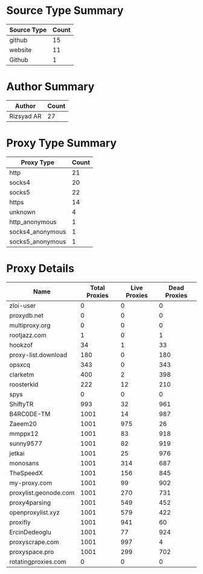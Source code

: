 # Source Type Summary

| Source Type | Count |
|-------------|-------|
| github | 15 |
| website | 11 |
| Github | 1 |


# Author Summary

| Author | Count |
|--------|-------|
| Rizsyad AR | 27 |


# Proxy Type Summary

| Proxy Type | Count |
|------------|-------|
| http | 21 |
| socks4 | 20 |
| socks5 | 22 |
| https | 14 |
| unknown | 4 |
| http_anonymous | 1 |
| socks4_anonymous | 1 |
| socks5_anonymous | 1 |


# Proxy Details

| Name | Total Proxies | Live Proxies | Dead Proxies |
|------|---------------|--------------|---------------|
| zloi-user | 0 | 0 | 0 |
| proxydb.net | 0 | 0 | 0 |
| multiproxy.org | 0 | 0 | 0 |
| rootjazz.com | 1 | 0 | 1 |
| hookzof | 34 | 1 | 33 |
| proxy-list.download | 180 | 0 | 180 |
| opsxcq | 343 | 0 | 343 |
| clarketm | 400 | 2 | 398 |
| roosterkid | 222 | 12 | 210 |
| spys | 0 | 0 | 0 |
| ShiftyTR | 993 | 32 | 961 |
| B4RC0DE-TM | 1001 | 14 | 987 |
| Zaeem20 | 1001 | 975 | 26 |
| mmppx12 | 1001 | 83 | 918 |
| sunny9577 | 1001 | 82 | 919 |
| jetkai | 1001 | 25 | 976 |
| monosans | 1001 | 314 | 687 |
| TheSpeedX | 1001 | 156 | 845 |
| my-proxy.com | 1001 | 99 | 902 |
| proxylist.geonode.com | 1001 | 270 | 731 |
| proxy4parsing | 1001 | 549 | 452 |
| openproxylist.xyz | 1001 | 579 | 422 |
| proxifly | 1001 | 941 | 60 |
| ErcinDedeoglu | 1001 | 77 | 924 |
| proxyscrape.com | 1001 | 997 | 4 |
| proxyspace.pro | 1001 | 299 | 702 |
| rotatingproxies.com | 0 | 0 | 0 |
